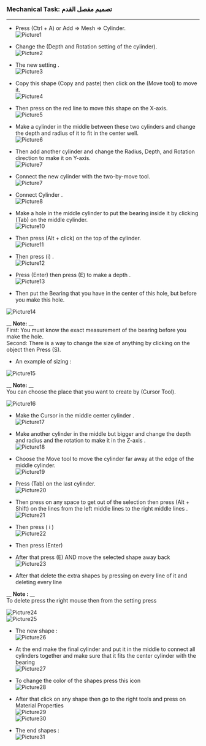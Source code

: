 <h3 class="code-line" data-line-start=0 data-line-end=1 ><a id="Mechanical_Task____0"></a>Mechanical Task: تصميم مفصل القدم</h3>
<hr>
<ul>
<li class="has-line-data" data-line-start="2" data-line-end="5">
<p class="has-line-data" data-line-start="2" data-line-end="4">Press (Ctrl + A) or Add =&gt; Mesh =&gt; Cylinder.<br>
<img src="https://user-images.githubusercontent.com/103388162/182035193-29d51649-4b98-424d-b421-d878c32bb342.png" alt="Picture1"></p>
</li>
<li class="has-line-data" data-line-start="5" data-line-end="8">
<p class="has-line-data" data-line-start="5" data-line-end="7">Change the (Depth and Rotation setting of the cylinder).<br>
<img src="https://user-images.githubusercontent.com/103388162/182035344-c7dea350-c36e-4108-a628-046a98eca0c1.png" alt="Picture2"></p>
</li>
<li class="has-line-data" data-line-start="8" data-line-end="11">
<p class="has-line-data" data-line-start="8" data-line-end="10">The new setting .<br>
<img src="https://user-images.githubusercontent.com/103388162/182035405-17deeefc-e497-49a4-8aa9-acaf2972b466.png" alt="Picture3"></p>
</li>
<li class="has-line-data" data-line-start="11" data-line-end="14">
<p class="has-line-data" data-line-start="11" data-line-end="13">Copy this shape (Copy and paste) then click on the (Move tool) to move it.<br>
<img src="https://user-images.githubusercontent.com/103388162/182035448-b61c6e97-a2bc-4921-b527-4d3ae1127172.png" alt="Picture4"></p>
</li>
<li class="has-line-data" data-line-start="14" data-line-end="17">
<p class="has-line-data" data-line-start="14" data-line-end="16">Then press on the red line to move this shape on the X-axis.<br>
<img src="https://user-images.githubusercontent.com/103388162/182035499-ae161071-6c18-47b8-953a-807c414eb29d.png" alt="Picture5"></p>
</li>
<li class="has-line-data" data-line-start="17" data-line-end="20">
<p class="has-line-data" data-line-start="17" data-line-end="19">Make a cylinder in the middle between these two cylinders and change the depth and radius of it to fit in the center well.<br>
<img src="https://user-images.githubusercontent.com/103388162/182035563-3dc2e207-f0f0-4c26-a78b-102704fe4813.png" alt="Picture6"></p>
</li>
<li class="has-line-data" data-line-start="20" data-line-end="23">
<p class="has-line-data" data-line-start="20" data-line-end="22">Then add another cylinder and change the Radius, Depth, and Rotation direction to make it on Y-axis.<br>
<img src="https://user-images.githubusercontent.com/103388162/182035634-cc6238e0-3f98-4a5f-b10d-195ef46db354.png" alt="Picture7"></p>
</li>
<li class="has-line-data" data-line-start="23" data-line-end="26">
<p class="has-line-data" data-line-start="23" data-line-end="25">Connect the new cylinder with the two-by-move tool.<br>
<img src="https://user-images.githubusercontent.com/103388162/182036405-ac914149-10f3-483f-aa9c-b6f1fb830b9f.png" alt="Picture7"></p>
</li>
<li class="has-line-data" data-line-start="26" data-line-end="29">
<p class="has-line-data" data-line-start="26" data-line-end="28">Connect Cylinder .<br>
<img src="https://user-images.githubusercontent.com/103388162/182036457-0d8a1ed6-591e-4ced-996e-5f667a500b05.png" alt="Picture8"></p>
</li>
<li class="has-line-data" data-line-start="29" data-line-end="32">
<p class="has-line-data" data-line-start="29" data-line-end="31">Make a hole in the middle cylinder to put the bearing inside it by clicking (Tab) on the middle cylinder.<br>
<img src="https://user-images.githubusercontent.com/103388162/182036498-ef274ecf-c65c-47f5-95a3-03cc72f1e413.png" alt="Picture10"></p>
</li>
<li class="has-line-data" data-line-start="32" data-line-end="35">
<p class="has-line-data" data-line-start="32" data-line-end="34">Then press (Alt + click) on the top of the cylinder.<br>
<img src="https://user-images.githubusercontent.com/103388162/182036547-719b26fb-13e6-4fa5-b7aa-58307c3ed607.png" alt="Picture11"></p>
</li>
<li class="has-line-data" data-line-start="35" data-line-end="38">
<p class="has-line-data" data-line-start="35" data-line-end="37">Then press (i) .<br>
<img src="https://user-images.githubusercontent.com/103388162/182036602-f1d738ce-1e75-4200-9ef6-f6e1086a060d.png" alt="Picture12"></p>
</li>
<li class="has-line-data" data-line-start="38" data-line-end="41">
<p class="has-line-data" data-line-start="38" data-line-end="40">Press (Enter) then press (E) to make a depth .<br>
<img src="https://user-images.githubusercontent.com/103388162/182036660-c50dc5f7-a447-45f4-87eb-086e82082634.png" alt="Picture13"></p>
</li>
<li class="has-line-data" data-line-start="41" data-line-end="43">
<p class="has-line-data" data-line-start="41" data-line-end="42">Then put the Bearing that you have in the center of this hole, but before you make this hole.</p>
</li>
</ul>
<p class="has-line-data" data-line-start="43" data-line-end="44"><img src="https://user-images.githubusercontent.com/103388162/182036708-2483aaec-5d2a-42e3-8701-fca924471705.png" alt="Picture14"></p>
<p class="has-line-data" data-line-start="45" data-line-end="48">__ <strong>Note:</strong> __<br>
First: You must know the exact measurement of the bearing before you make the hole.<br>
Second: There is a way to change the size of anything by clicking on the object then Press (S).</p>
<ul>
<li class="has-line-data" data-line-start="50" data-line-end="52">An example of sizing :</li>
</ul>
<p class="has-line-data" data-line-start="52" data-line-end="53"><img src="https://user-images.githubusercontent.com/103388162/182036773-264b0cb4-af2c-4174-ab59-081dc50f9d13.png" alt="Picture15"></p>
<p class="has-line-data" data-line-start="54" data-line-end="56">__ <strong>Note:</strong> __<br>
You can choose the place that you want to create by (Cursor Tool).</p>
<p class="has-line-data" data-line-start="57" data-line-end="58"><img src="https://user-images.githubusercontent.com/103388162/182036841-d480b3a8-e23d-477f-b3d9-df2dd9a7e1c5.png" alt="Picture16"></p>
<ul>
<li class="has-line-data" data-line-start="59" data-line-end="62">
<p class="has-line-data" data-line-start="59" data-line-end="61">Make the Cursor in the middle center cylinder .<br>
<img src="https://user-images.githubusercontent.com/103388162/182036917-cf10e235-9478-419e-bdca-08d37b768d10.png" alt="Picture17"></p>
</li>
<li class="has-line-data" data-line-start="62" data-line-end="65">
<p class="has-line-data" data-line-start="62" data-line-end="64">Make another cylinder in the middle but bigger and change the depth and radius and the rotation to make it in the Z-axis .<br>
<img src="https://user-images.githubusercontent.com/103388162/182036971-da9bd9c2-edc9-49dd-a1c0-5e6ba27a1839.png" alt="Picture18"></p>
</li>
<li class="has-line-data" data-line-start="65" data-line-end="68">
<p class="has-line-data" data-line-start="65" data-line-end="67">Choose the Move tool to move the cylinder far away at the edge of the middle cylinder.<br>
<img src="https://user-images.githubusercontent.com/103388162/182037028-b0fe2615-9a1b-494b-b3ef-2d8742583796.png" alt="Picture19"></p>
</li>
<li class="has-line-data" data-line-start="68" data-line-end="71">
<p class="has-line-data" data-line-start="68" data-line-end="70">Press (Tab) on the last cylinder.<br>
<img src="https://user-images.githubusercontent.com/103388162/182037091-488367b4-92e0-48f5-956e-d277001233d1.png" alt="Picture20"></p>
</li>
<li class="has-line-data" data-line-start="71" data-line-end="74">
<p class="has-line-data" data-line-start="71" data-line-end="73">Then press on any space to get out of the selection then press (Alt + Shift) on the lines from the left middle lines to the right middle lines .<br>
<img src="https://user-images.githubusercontent.com/103388162/182037130-2e85331a-497f-4051-a8d0-59c2654600c7.png" alt="Picture21"></p>
</li>
<li class="has-line-data" data-line-start="74" data-line-end="76">
<p class="has-line-data" data-line-start="74" data-line-end="76">Then press ( i )<br>
<img src="https://user-images.githubusercontent.com/103388162/182037173-e12f4812-3ee8-492b-a72a-c32a9e254d4a.png" alt="Picture22"></p>
</li>
<li class="has-line-data" data-line-start="76" data-line-end="78">
<p class="has-line-data" data-line-start="76" data-line-end="77">Then press (Enter)</p>
</li>
<li class="has-line-data" data-line-start="78" data-line-end="80">
<p class="has-line-data" data-line-start="78" data-line-end="80">After that press (E) AND move the selected shape away back<br>
<img src="https://user-images.githubusercontent.com/103388162/182037271-f6e66987-85d3-42f7-8f5d-b6e0b5edc8f2.png" alt="Picture23"></p>
</li>
<li class="has-line-data" data-line-start="80" data-line-end="82">
<p class="has-line-data" data-line-start="80" data-line-end="81">After that delete the extra shapes by pressing on every line of it and deleting every line</p>
</li>
</ul>
<p class="has-line-data" data-line-start="82" data-line-end="84">__    <strong>Note :</strong>  __<br>
To delete press the right mouse then from the setting press</p>
<p class="has-line-data" data-line-start="85" data-line-end="87"><img src="https://user-images.githubusercontent.com/103388162/182037346-1aebe95c-a080-456f-8a85-4f2a9c6f1d2a.png" alt="Picture24"><br>
<img src="https://user-images.githubusercontent.com/103388162/182037371-ed3bc9a4-2cab-40ec-a16c-bf23e5030d01.png" alt="Picture25"></p>
<ul>
<li class="has-line-data" data-line-start="88" data-line-end="91">
<p class="has-line-data" data-line-start="88" data-line-end="90">The new shape :<br>
<img src="https://user-images.githubusercontent.com/103388162/182037424-13bd3d9a-9d54-4d4c-9427-7aae9c36100c.png" alt="Picture26"></p>
</li>
<li class="has-line-data" data-line-start="91" data-line-end="94">
<p class="has-line-data" data-line-start="91" data-line-end="93">At the end make the final cylinder and put it in the middle to connect all cylinders together and make sure that it fits the center cylinder with the bearing<br>
<img src="https://user-images.githubusercontent.com/103388162/182037468-2f628de3-86e4-41f7-bd71-6f4553b8581d.png" alt="Picture27"></p>
</li>
<li class="has-line-data" data-line-start="94" data-line-end="97">
<p class="has-line-data" data-line-start="94" data-line-end="96">To change the color of the shapes press this icon<br>
<img src="https://user-images.githubusercontent.com/103388162/182037503-4822912e-2690-41e5-9fda-ee2363089580.png" alt="Picture28"></p>
</li>
<li class="has-line-data" data-line-start="97" data-line-end="101">
<p class="has-line-data" data-line-start="97" data-line-end="100">After that click on any shape then go to the right tools and press on Material Properties<br>
<img src="https://user-images.githubusercontent.com/103388162/182037550-be5a25e0-ff02-4c9c-a1e7-0dc5756a805d.png" alt="Picture29"><br>
<img src="https://user-images.githubusercontent.com/103388162/182037600-8b22b088-3a67-460c-bcb9-c78c22a19112.png" alt="Picture30"></p>
</li>
<li class="has-line-data" data-line-start="101" data-line-end="103">
<p class="has-line-data" data-line-start="101" data-line-end="103">The end shapes :<br>
<img src="https://user-images.githubusercontent.com/103388162/182037654-2e2de9b1-37f4-4acf-8bca-735a22033914.jpg" alt="Picture31"></p>
</li>
</ul>
